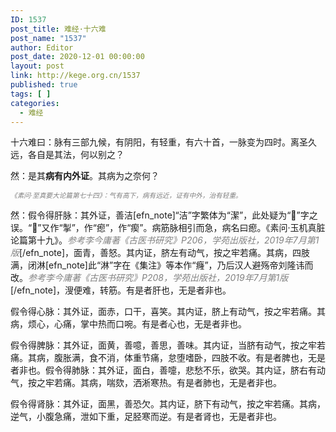 ```yaml
---
ID: 1537
post_title: 难经·十六难
post_name: "1537"
author: Editor
post_date: 2020-12-01 00:00:00
layout: post
link: http://kege.org.cn/1537
published: true
tags: [ ]
categories:
  - 难经
---
```

十六难曰：脉有三部九候，有阴阳，有轻重，有六十首，一脉变为四时。离圣久远，各自是其法，何以别之？

然：是其<strong>病有内外证</strong>。其病为之奈何？

<span style="color: #808080; font-size: 8pt;"><em>《素问·至真要大论篇第七十四》：气有高下，病有远近，证有中外，治有轻重。</em></span>

然：假令得肝脉：其外证，善洁[efn_note]“洁”字繁体为“潔”，此处疑为“𤸪”字之误。“𤸪”又作“掣”，作“瘛”，作“瘈”。病筋脉相引而急，病名曰瘛。《素问·玉机真脏论篇第十九》。<span style="color: #808080;"><em>参考李今庸著《古医书研究》P206，学苑出版社，2019年7月第1版</em></span>[/efn_note]，面青，善怒。其内证，脐左有动气，按之牢若痛。其病，四肢满，闭淋[efn_note]此“淋”字在《集注》等本作“癃”，乃后汉人避殇帝刘隆讳而改。<span style="color: #808080;"><em>参考李今庸著《古医书研究》P208，学苑出版社，2019年7月第1版</em></span>[/efn_note]，溲便难，转筋。有是者肝也，无是者非也。

假令得心脉：其外证，面赤，口干，喜笑。其内证，脐上有动气，按之牢若痛。其病，烦心，心痛，掌中热而口啘。有是者心也，无是者非也。

假令得脾脉：其外证，面黄，善噫，善思，善味。其内证，当脐有动气，按之牢若痛。其病，腹胀满，食不消，体重节痛，怠堕嗜卧，四肢不收。有是者脾也，无是者非也。假令得肺脉：其外证，面白，善嚏，悲愁不乐，欲哭。其内证，脐右有动气，按之牢若痛。其病，喘欬，洒淅寒热。有是者肺也，无是者非也。

假令得肾脉：其外证，面黑，善恐欠。其内证，脐下有动气，按之牢若痛。其病，逆气，小腹急痛，泄如下重，足胫寒而逆。有是者肾也，无是者非也。